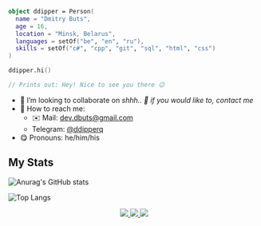 ```kotlin
object ddipper = Person(
  name = "Dmitry Buts",
  age = 16,
  location = "Minsk, Belarus",
  languages = setOf("be", "en", "ru"),
  skills = setOf("c#", "cpp", "git", "sql", "html", "css")
)

ddipper.hi()

// Prints out: Hey! Nice to see you there 😉
```

- 🎯 I’m looking to collaborate on *shhh.. 🤫 if you would like to, contact me*
- 🔎 How to reach me:
  - ✉️ Mail: [dev.dbuts@gmail.com](mailto:dev.dbuts@gmail.com)
  - Telegram: [@ddipperq](https://t.me/ddipperq)
- 😋 Pronouns: he/him/his

## My Stats

![Anurag's GitHub stats](https://github-readme-stats.vercel.app/api?username=ddipper&show_icons=true&theme=dracula&hide=contribs,prs)

![Top Langs](https://github-readme-stats.vercel.app/api/top-langs/?username=ddipper&langs_count=4?&layout=compact&theme=dracula&card_width=350&count_weight=-1)


<p align="center">
  <a href="https://github.com/ddipper">
    <img src="http://github-profile-summary-cards.vercel.app/api/cards/profile-details?username=ddipper&theme=dracula" />
  </a>
  <a href="https://github.com/ddipper">
    <img src="https://github-readme-streak-stats.herokuapp.com/?user=ddipper&hide_border=true&card_width=338&theme=dracula" />
  </a>
  <a href="https://github.com/ddipper">
    <img src="http://github-profile-summary-cards.vercel.app/api/cards/stats?username=ddipper&theme=dracula" />
  </a>
  </a>
</p>
